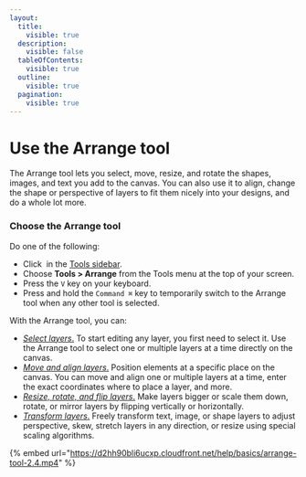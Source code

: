 ```yaml
---
layout:
  title:
    visible: true
  description:
    visible: false
  tableOfContents:
    visible: true
  outline:
    visible: true
  pagination:
    visible: true
---
```


# Use the Arrange tool

The Arrange tool lets you select, move, resize, and rotate the shapes, images, and text you add to the canvas. You can also use it to align, change the shape or perspective of layers to fit them nicely into your designs, and do a whole lot more.

### Choose the Arrange tool

Do one of the following:

* Click <img src="https://help.pixelmator.com/pixelmator-pro/3.5/assets/English/1590505056000.png" alt="" data-size="line"> in the [Tools sidebar](https://www.pixelmator.com/support/guide/pixelmator-pro/#glossary).
* Choose **Tools > Arrange** from the Tools menu at the top of your screen.
* Press the `V` key on your keyboard.
* Press and hold the `Command ⌘` key to temporarily switch to the Arrange tool when any other tool is selected.

With the Arrange tool, you can:

* [_Select layers_.](select-layers.md) To start editing any layer, you first need to select it. Use the Arrange tool to select one or multiple layers at a time directly on the canvas.
* [_Move and align layers_.](move-and-align-layers.md) Position elements at a specific place on the canvas. You can move and align one or multiple layers at a time, enter the exact coordinates where to place a layer, and more.
* [_Resize, rotate, and flip layers_.](../resize-crop-and-straighten-images/) Make layers bigger or scale them down, rotate, or mirror layers by flipping vertically or horizontally.
* [_Transform layers_.](transform-layers.md) Freely transform text, image, or shape layers to adjust perspective, skew, stretch layers in any direction, or resize using special scaling algorithms.

{% embed url="https://d2hh90bli6ucxp.cloudfront.net/help/basics/arrange-tool-2.4.mp4" %}
